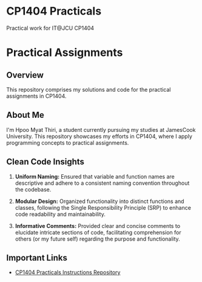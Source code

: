 # CP1404 Practicals

Practical work for IT@JCU CP1404

# Practical Assignments

## Overview

This repository comprises my solutions and code for the practical assignments in CP1404.

## About Me

I'm Hpoo Myat Thiri, a student currently pursuing my studies at JamesCook University. This repository showcases my efforts in CP1404, where I apply programming concepts to practical assignments.

## Clean Code Insights

1. **Uniform Naming:** Ensured that variable and function names are descriptive and adhere to a consistent naming convention throughout the codebase.

2. **Modular Design:** Organized functionality into distinct functions and classes, following the Single Responsibility Principle (SRP) to enhance code readability and maintainability.

3. **Informative Comments:** Provided clear and concise comments to elucidate intricate sections of code, facilitating comprehension for others (or my future self) regarding the purpose and functionality.

## Important Links

- [CP1404 Practicals Instructions Repository](https://github.com/CP1404/Practicals/tree/master)